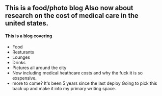 ## This is a food/photo blog Also now about research on the cost of medical care in the united states.
#### This is a blog covering 
* Food
* Resturants
* Lounges
* Drinks
* Pictures all around the city
* Now including medical heathcare costs and why the fuck it is so exspensive.
* more to come?
It's been 5 years since the last deploy Going to pick this back up and make it into my primary writing space.
